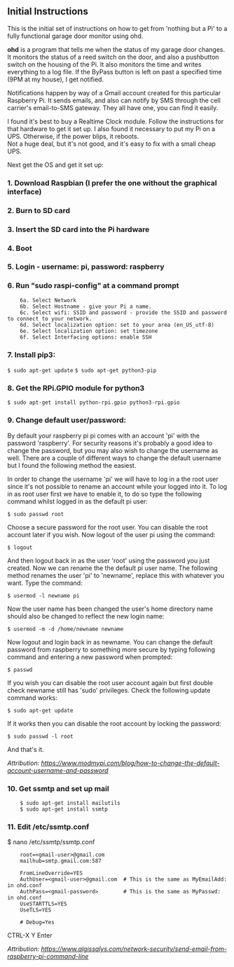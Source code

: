 ## Initial Instructions

This is the initial set of instructions on how to get from 'nothing but a Pi' to a fully functional
garage door monitor using ohd.

**ohd** is a program that tells me when the status of my garage door changes.  It monitors the status of a 
reed switch on the door, and also a pushbutton switch on the housing of the Pi.  It also monitors the time
and writes everything to a log file.  If the ByPass button is left on past a specified time (9PM at my house), 
I get notified.

Notifications happen by way of a Gmail account created for this particular Raspberry Pi.  It sends emails, and 
also can notify by SMS through the cell carrier's email-to-SMS gateway.  They all have one, you can find it easily.

I found it's best to buy a Realtime Clock module.  Follow the instructions for that hardware to get it set up.
I also found it necessary to put my Pi on a UPS.  Otherwise, if the power blips, it reboots.  
Not a huge deal, but it's not good, and it's easy to fix with a small cheap UPS.

Next get the OS and get it set up:

### 1. Download Raspbian (I prefer the one without the graphical interface)
### 2. Burn to SD card
### 3. Insert the SD card into the Pi hardware
### 4. Boot
### 5. Login - username: pi, password: raspberry
### 6. Run "sudo raspi-config" at a command prompt
        6a. Select Network
        6b. Select Hostname - give your Pi a name.
        6c. Select wifi: SSID and password - provide the SSID and password to connect to your network.
        6d. Select localization option: set to your area (en_US_utf-8)
        6e. Select localization option: set timezone
        6f. Select Interfacing options: enable SSH

### 7. Install pip3:
```$ sudo apt-get update```
```$ sudo apt-get python3-pip```

### 8. Get the RPi.GPIO module for python3
```$ sudo apt-get install python-rpi.gpio python3-rpi.gpio```

### 9. Change default user/password:

By default your raspberry pi pi comes with an account 'pi' with the password 'raspberry'. 
For security reasons it's probably a good idea to change the password, but you may also wish to change the 
username as well. There are a couple of different ways to change the default username but I found the 
following method the easiest. 

In order to change the username 'pi' we will have to log in a the root user since it's not possible 
to rename an account while your logged into it. To log in as root user first we have to enable it, 
to do so type the following command whilst logged in as the default pi user:

```$ sudo passwd root```

Choose a secure password for the root user. You can disable the root account later if you wish. 
Now logout of the user pi using the command:

```$ logout```

And then logout back in as the user 'root' using the password you just created. 
Now we can rename the the default pi user name. The following method renames the user 'pi' to 'newname', 
replace this with whatever you want. Type the command:

```$ usermod -l newname pi```

Now the user name has been changed the user's home directory name should also be changed to reflect the 
new login name:

```$ usermod -m -d /home/newname newname```

Now logout and login back in as newname. You can change the default password from raspberry to something 
more secure by typing following command and entering a new password when prompted:

```$ passwd```

If you wish you can disable the root user account again but first double check newname still has 'sudo' privileges. 
Check the following update command works:

```$ sudo apt-get update```

If it works then you can disable the root account by locking the password:

```$ sudo passwd -l root```

And that's it.

*Attribution: https://www.modmypi.com/blog/how-to-change-the-default-account-username-and-password*

### 10. Get ssmtp and set up mail

        $ sudo apt-get install mailutils
        $ sudo apt-get install ssmtp

### 11. Edit /etc/ssmtp.conf

$ nano /etc/ssmtp/ssmtp.conf

        root=<gmail-user>@gmail.com
        mailhub=smtp.gmail.com:587

        FromLineOverride=YES
        AuthUser=<gmail-user>@gmail.com  # This is the same as MyEmailAdd: in ohd.conf
        AuthPass=<gmail-password>        # This is the same as MyPasswd: in ohd.conf
        UseSTARTTLS=YES
        UseTLS=YES

        # Debug=Yes

CTRL-X  Y  Enter

*Attribution: https://www.algissalys.com/network-security/send-email-from-raspberry-pi-command-line*
